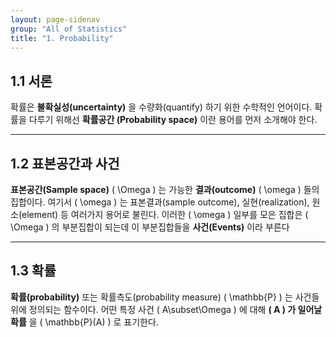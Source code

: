 ```yaml
---
layout: page-sidenav
group: "All of Statistics"
title: "1. Probability"
---
```


## 1.1 서론

확률은 **불확실성(uncertainty)** 을 수량화(quantify) 하기 위한 수학적인 언어이다. 확률을 다루기 위해선  **확률공간 (Probability space)** 이란 용어를 먼저 소개해야 한다.

---

## 1.2 표본공간과 사건
**표본공간(Sample space)** \( \Omega \) 는 가능한 **결과(outcome)** \( \omega \) 들의 집합이다. 여기서 \( \omega \) 는 표본결과(sample outcome), 실현(realization), 원소(element) 등 여러가지 용어로 불린다. 이러한 \( \omega \) 일부를 모은 집합은 \( \Omega \) 의 부분집합이 되는데 이 부분집합들을 **사건(Events)** 이라 부른다 

---

## 1.3 확률

**확률(probability)** 또는 확률측도(probability measure) \( \mathbb{P} \) 는 사건들 위에 정의되는 함수이다. 어떤 특정 사건 \( A\subset\Omega \) 에 대해 **\( A \) 가 일어날 확률** 을 \( \mathbb{P}(A) \) 로 표기한다.